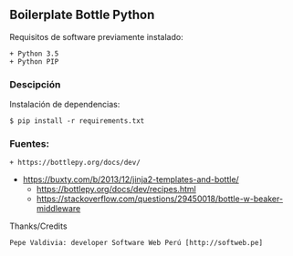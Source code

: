 ## Boilerplate Bottle Python

Requisitos de software previamente instalado:

	+ Python 3.5
	+ Python PIP

### Descipción

Instalación de dependencias:

	$ pip install -r requirements.txt

### Fuentes:

	+ https://bottlepy.org/docs/dev/
  + https://buxty.com/b/2013/12/jinja2-templates-and-bottle/
	+ https://bottlepy.org/docs/dev/recipes.html
	+ https://stackoverflow.com/questions/29450018/bottle-w-beaker-middleware

Thanks/Credits

    Pepe Valdivia: developer Software Web Perú [http://softweb.pe]
